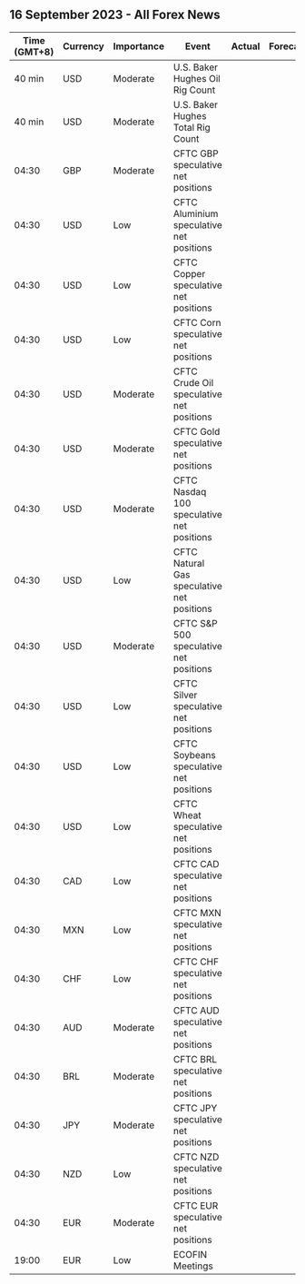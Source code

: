 ## 16 September 2023 - All Forex News

| Time (GMT+8) | Currency | Importance | Event | Actual | Forecast | Previous |
|------|----------|------------|-------|--------|----------|----------|
| 40 min | USD | Moderate | U.S. Baker Hughes Oil Rig Count |  |  | 513 |
| 40 min | USD | Moderate | U.S. Baker Hughes Total Rig Count |  |  | 632 |
| 04:30 | GBP | Moderate | CFTC GBP speculative net positions |  |  | 46.4K |
| 04:30 | USD | Low | CFTC Aluminium speculative net positions |  |  | 5.0K |
| 04:30 | USD | Low | CFTC Copper speculative net positions |  |  | -6.8K |
| 04:30 | USD | Low | CFTC Corn speculative net positions |  |  | -45.6K |
| 04:30 | USD | Moderate | CFTC Crude Oil speculative net positions |  |  | 299.3K |
| 04:30 | USD | Moderate | CFTC Gold speculative net positions |  |  | 138.0K |
| 04:30 | USD | Moderate | CFTC Nasdaq 100 speculative net positions |  |  | 13.6K |
| 04:30 | USD | Low | CFTC Natural Gas speculative net positions |  |  | -118.3K |
| 04:30 | USD | Moderate | CFTC S&P 500 speculative net positions |  |  | -144.2K |
| 04:30 | USD | Low | CFTC Silver speculative net positions |  |  | 26.8K |
| 04:30 | USD | Low | CFTC Soybeans speculative net positions |  |  | 87.3K |
| 04:30 | USD | Low | CFTC Wheat speculative net positions |  |  | -46.4K |
| 04:30 | CAD | Low | CFTC CAD speculative net positions |  |  | -25.0K |
| 04:30 | MXN | Low | CFTC MXN speculative net positions |  |  | 67.5K |
| 04:30 | CHF | Low | CFTC CHF speculative net positions |  |  | -5.3K |
| 04:30 | AUD | Moderate | CFTC AUD speculative net positions |  |  | -83.5K |
| 04:30 | BRL | Moderate | CFTC BRL speculative net positions |  |  | 13.9K |
| 04:30 | JPY | Moderate | CFTC JPY speculative net positions |  |  | -97.1K |
| 04:30 | NZD | Low | CFTC NZD speculative net positions |  |  | -14.0K |
| 04:30 | EUR | Moderate | CFTC EUR speculative net positions |  |  | 136.2K |
| 19:00 | EUR | Low | ECOFIN Meetings |  |  |  |
